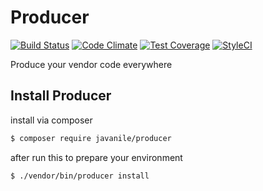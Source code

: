 # Producer

[![Build Status](https://travis-ci.org/Javanile/Producer.svg?branch=master)](https://travis-ci.org/Javanile/Producer)
[![Code Climate](https://codeclimate.com/github/Javanile/Producer/badges/gpa.svg)](https://codeclimate.com/github/Javanile/Producer)
[![Test Coverage](https://codeclimate.com/github/Javanile/Producer/badges/coverage.svg)](https://codeclimate.com/github/Javanile/Producer/coverage)
[![StyleCI](https://styleci.io/repos/82387350/shield?branch=master)](https://styleci.io/repos/82387350)

Produce your vendor code everywhere

## Install Producer

install via composer

```bash
$ composer require javanile/producer
```
after run this to prepare your environment 

```bash
$ ./vendor/bin/producer install
```



